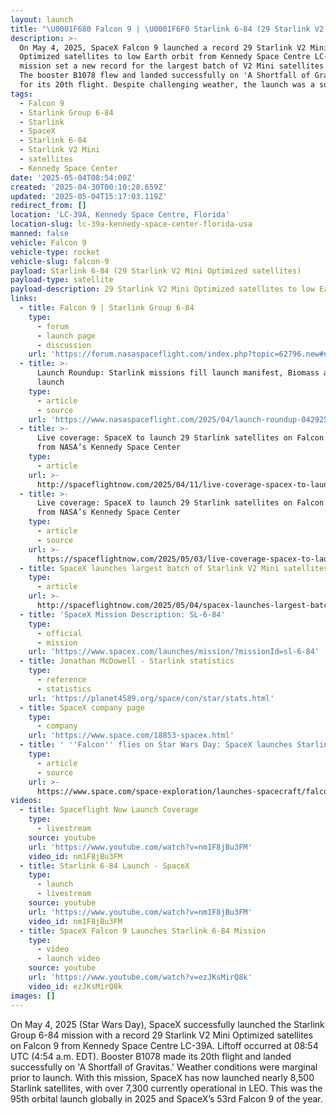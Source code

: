 ```yaml
---
layout: launch
title: "\U0001F680 Falcon 9 | \U0001F6F0 Starlink 6-84 (29 Starlink V2 Mini Optimized satellites)"
description: >-
  On May 4, 2025, SpaceX Falcon 9 launched a record 29 Starlink V2 Mini
  Optimized satellites to low Earth orbit from Kennedy Space Centre LC-39A. This
  mission set a new record for the largest batch of V2 Mini satellites to date.
  The booster B1078 flew and landed successfully on 'A Shortfall of Gravitas'
  for its 20th flight. Despite challenging weather, the launch was a success.
tags:
  - Falcon 9
  - Starlink Group 6-84
  - Starlink
  - SpaceX
  - Starlink 6-84
  - Starlink V2 Mini
  - satellites
  - Kennedy Space Center
date: '2025-05-04T08:54:00Z'
created: '2025-04-30T00:10:28.659Z'
updated: '2025-05-04T15:17:03.119Z'
redirect_from: []
location: 'LC-39A, Kennedy Space Centre, Florida'
location-slug: lc-39a-kennedy-space-center-florida-usa
manned: false
vehicle: Falcon 9
vehicle-type: rocket
vehicle-slug: falcon-9
payload: Starlink 6-84 (29 Starlink V2 Mini Optimized satellites)
payload-type: satellite
payload-description: 29 Starlink V2 Mini Optimized satellites to low Earth orbit.
links:
  - title: Falcon 9 | Starlink Group 6-84
    type:
      - forum
      - launch page
      - discussion
    url: 'https://forum.nasaspaceflight.com/index.php?topic=62796.new#new'
  - title: >-
      Launch Roundup: Starlink missions fill launch manifest, Biomass and Alpha
      launch
    type:
      - article
      - source
    url: 'https://www.nasaspaceflight.com/2025/04/launch-roundup-042925/'
  - title: >-
      Live coverage: SpaceX to launch 29 Starlink satellites on Falcon 9 rocket
      from NASA’s Kennedy Space Center
    type:
      - article
    url: >-
      http://spaceflightnow.com/2025/04/11/live-coverage-spacex-to-launch-29-starlink-satellites-on-falcon-9-rocket-from-nasas-kennedy-space-center/
  - title: >-
      Live coverage: SpaceX to launch 29 Starlink satellites on Falcon 9 rocket
      from NASA’s Kennedy Space Center
    type:
      - article
      - source
    url: >-
      https://spaceflightnow.com/2025/05/03/live-coverage-spacex-to-launch-29-starlink-satellites-on-falcon-9-rocket-from-nasas-kennedy-space-cente/
  - title: SpaceX launches largest batch of Starlink V2 Mini satellites to date
    type:
      - article
    url: >-
      http://spaceflightnow.com/2025/05/04/spacex-launches-largest-batch-of-starlink-v2-mini-satellites-to-date/
  - title: 'SpaceX Mission Description: SL-6-84'
    type:
      - official
      - mission
    url: 'https://www.spacex.com/launches/mission/?missionId=sl-6-84'
  - title: Jonathan McDowell - Starlink statistics
    type:
      - reference
      - statistics
    url: 'https://planet4589.org/space/con/star/stats.html'
  - title: SpaceX company page
    type:
      - company
    url: 'https://www.space.com/18853-spacex.html'
  - title: ' ''Falcon'' flies on Star Wars Day: SpaceX launches Starlink satellites from Florida (photos) '
    type:
      - article
      - source
    url: >-
      https://www.space.com/space-exploration/launches-spacecraft/falcon-flies-on-star-wars-day-spacex-launches-starlink-satellites-from-florida-photos
videos:
  - title: Spaceflight Now Launch Coverage
    type:
      - livestream
    source: youtube
    url: 'https://www.youtube.com/watch?v=nm1F8jBu3FM'
    video_id: nm1F8jBu3FM
  - title: Starlink 6-84 Launch - SpaceX
    type:
      - launch
      - livestream
    source: youtube
    url: 'https://www.youtube.com/watch?v=nm1F8jBu3FM'
    video_id: nm1F8jBu3FM
  - title: SpaceX Falcon 9 Launches Starlink 6-84 Mission
    type:
      - video
      - launch video
    source: youtube
    url: 'https://www.youtube.com/watch?v=ezJKsMirQ8k'
    video_id: ezJKsMirQ8k
images: []
---
```

On May 4, 2025 (Star Wars Day), SpaceX successfully launched the Starlink Group 6-84 mission with a record 29 Starlink V2 Mini Optimized satellites on Falcon 9 from Kennedy Space Centre LC-39A. Liftoff occurred at 08:54 UTC (4:54 a.m. EDT). Booster B1078 made its 20th flight and landed successfully on 'A Shortfall of Gravitas.' Weather conditions were marginal prior to launch. With this mission, SpaceX has now launched nearly 8,500 Starlink satellites, with over 7,300 currently operational in LEO. This was the 95th orbital launch globally in 2025 and SpaceX’s 53rd Falcon 9 of the year.
